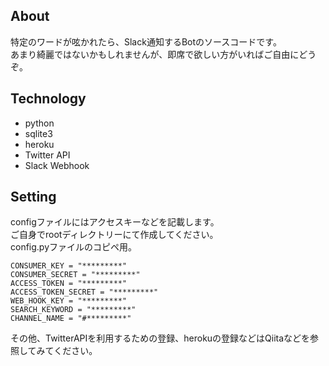 ## About
特定のワードが呟かれたら、Slack通知するBotのソースコードです。  
あまり綺麗ではないかもしれませんが、即席で欲しい方がいればご自由にどうぞ。  

## Technology
 - python
 - sqlite3
 - heroku
 - Twitter API
 - Slack Webhook

## Setting
configファイルにはアクセスキーなどを記載します。  
ご自身でrootディレクトリーにて作成してください。  
config.pyファイルのコピペ用。  
```
CONSUMER_KEY = "*********"
CONSUMER_SECRET = "*********"
ACCESS_TOKEN = "*********"
ACCESS_TOKEN_SECRET = "*********"
WEB_HOOK_KEY = "*********"
SEARCH_KEYWORD = "*********"
CHANNEL_NAME = "#*********"
```

その他、TwitterAPIを利用するための登録、herokuの登録などはQiitaなどを参照してみてください。
